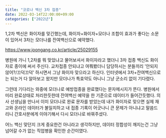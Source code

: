 ```yaml
---
title: "코로나 백신 3차 접종"
date: 2022-03-14T22:00:00+09:00
categories: ["2022년"]
---
```


1,2차 백신은 화이자를 맞긴했는데, 화이자+화이자+모더나 조합이 효과가 좋다는 소문이 있어서 3차는 모더나를 잔여백신으로 예약했다.

https://www.joongang.co.kr/article/25029155

병원에 가니 1,2차를 뭐 맞았냐고 물어보셔서 화이자라고 했더니 3차 접종 백신도 화이자로 종이에 써서 주신다.
교차접종 안되냐고 여쭤봤더니 담당하시는 분들끼리 '안되지 않어?/끄덕끄덕' 하시면서 그냥 화이자 맞으라고 하신다.
인터넷에서 3차+잔여백신으로는 되는거 다 알아보고 왔지만 모더나가 특효약도 아니니 그냥 군소리 없이 기다렸다.

그런데 기다리는 와중에 모더나로 예방접종을 완료했다는 문자메시지가 뜬다.
병원에서 미리 완료상태로 처리한듯한데 잔여백신 예약을 한 기준으로 데이터가 들어간듯했다.
의사 선생님을 만나서 이미 모더나로 완료 문자를 받았는데 내가 화이자로 맞으면 실제 재고와 온라인 데이터가 불일치하고 내 접종 기록이 어긋나니 큰 문제가 아니냐고 말씀드리니 간호사분에게 이야기해서 다시 모더나로 바꿔주셨다.

어느 백신 맞던지 크게 중요한건 아니라고 생각하지만, 데이터 정합성이 깨지는건 그냥 넘어갈 수가 없는 직업병을 확인한 순간이였다.
